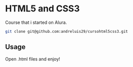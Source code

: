 # HTML5 and CSS3

Course that i started on Alura.

```bash
git clone git@github.com:andreluis29/cursohtml5css3.git
```

## Usage

Open .html files and enjoy!